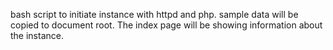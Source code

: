 bash script to initiate instance with httpd and php. 
sample data will be copied to document root. 
The index page will be showing information about the instance. 